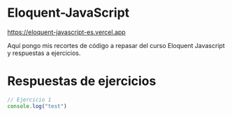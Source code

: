 # Eloquent-JavaScript

https://eloquent-javascript-es.vercel.app

Aquí pongo mis recortes de código a repasar del curso Eloquent Javascript y respuestas a ejercicios.

# Respuestas de ejercicios

```js
// Ejercicio 1
console.log("test")
```
